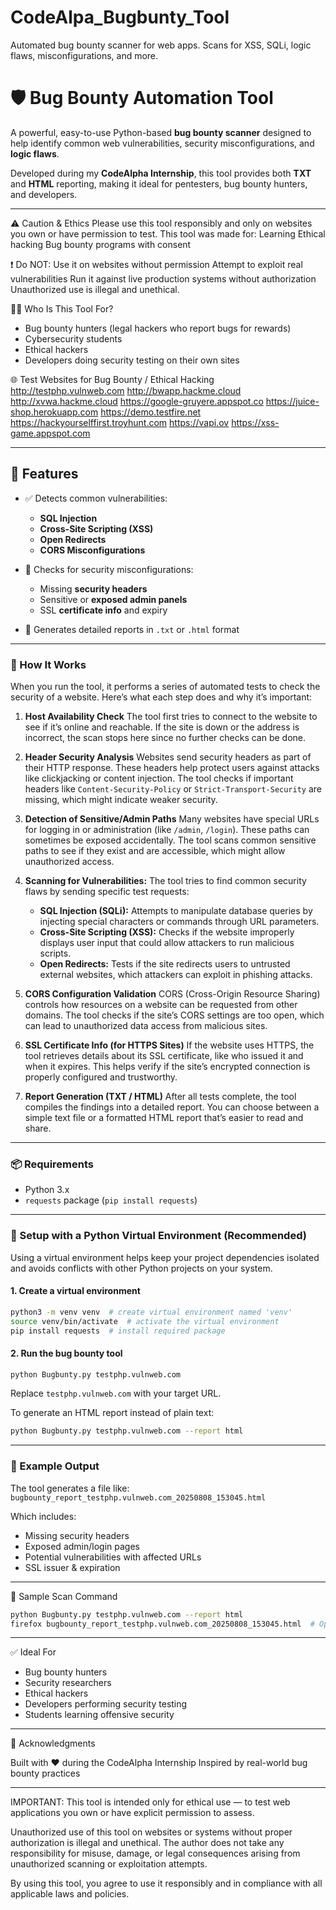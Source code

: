 

# CodeAlpa\_Bugbunty\_Tool

Automated bug bounty scanner for web apps. Scans for XSS, SQLi, logic flaws, misconfigurations, and more.

# 🛡️ Bug Bounty Automation Tool

A powerful, easy-to-use Python-based **bug bounty scanner** designed to help identify common web vulnerabilities, security misconfigurations, and **logic flaws**.

Developed during my **CodeAlpha Internship**, this tool provides both **TXT** and **HTML** reporting, making it ideal for pentesters, bug bounty hunters, and developers.

---

⚠️ Caution & Ethics
Please use this tool responsibly and only on websites you own or have permission to test.
This tool was made for:
Learning
Ethical hacking
Bug bounty programs with consent

❗ Do NOT:
Use it on websites without permission
Attempt to exploit real vulnerabilities
Run it against live production systems without authorization
Unauthorized use is illegal and unethical.

👨‍💻 Who Is This Tool For?

* Bug bounty hunters (legal hackers who report bugs for rewards)
* Cybersecurity students
* Ethical hackers
* Developers doing security testing on their own sites

🌐 Test Websites for Bug Bounty / Ethical Hacking
http://testphp.vulnweb.com
http://bwapp.hackme.cloud
http://xvwa.hackme.cloud
https://google-gruyere.appspot.co
https://juice-shop.herokuapp.com
https://demo.testfire.net
https://hackyourselffirst.troyhunt.com
https://vapi.ov
https://xss-game.appspot.com

---

## 🚀 Features

* ✅ Detects common vulnerabilities:

  * **SQL Injection**
  * **Cross-Site Scripting (XSS)**
  * **Open Redirects**
  * **CORS Misconfigurations**

* 🔐 Checks for security misconfigurations:

  * Missing **security headers**
  * Sensitive or **exposed admin panels**
  * SSL **certificate info** and expiry

* 📄 Generates detailed reports in `.txt` or `.html` format

---

### 🧠 How It Works

When you run the tool, it performs a series of automated tests to check the security of a website. Here’s what each step does and why it’s important:

1. **Host Availability Check**
   The tool first tries to connect to the website to see if it’s online and reachable. If the site is down or the address is incorrect, the scan stops here since no further checks can be done.

2. **Header Security Analysis**
   Websites send security headers as part of their HTTP response. These headers help protect users against attacks like clickjacking or content injection. The tool checks if important headers like `Content-Security-Policy` or `Strict-Transport-Security` are missing, which might indicate weaker security.

3. **Detection of Sensitive/Admin Paths**
   Many websites have special URLs for logging in or administration (like `/admin`, `/login`). These paths can sometimes be exposed accidentally. The tool scans common sensitive paths to see if they exist and are accessible, which might allow unauthorized access.

4. **Scanning for Vulnerabilities:**
   The tool tries to find common security flaws by sending specific test requests:

   * **SQL Injection (SQLi):** Attempts to manipulate database queries by injecting special characters or commands through URL parameters.
   * **Cross-Site Scripting (XSS):** Checks if the website improperly displays user input that could allow attackers to run malicious scripts.
   * **Open Redirects:** Tests if the site redirects users to untrusted external websites, which attackers can exploit in phishing attacks.

5. **CORS Configuration Validation**
   CORS (Cross-Origin Resource Sharing) controls how resources on a website can be requested from other domains. The tool checks if the site’s CORS settings are too open, which can lead to unauthorized data access from malicious sites.

6. **SSL Certificate Info (for HTTPS Sites)**
   If the website uses HTTPS, the tool retrieves details about its SSL certificate, like who issued it and when it expires. This helps verify if the site’s encrypted connection is properly configured and trustworthy.

7. **Report Generation (TXT / HTML)**
   After all tests complete, the tool compiles the findings into a detailed report. You can choose between a simple text file or a formatted HTML report that’s easier to read and share.

---

### 📦 Requirements

* Python 3.x
* `requests` package (`pip install requests`)

---

### 🐍 Setup with a Python Virtual Environment (Recommended)

Using a virtual environment helps keep your project dependencies isolated and avoids conflicts with other Python projects on your system.

#### 1. Create a virtual environment

```bash
python3 -m venv venv  # create virtual environment named 'venv'
source venv/bin/activate  # activate the virtual environment
pip install requests  # install required package
```

#### 2. Run the bug bounty tool

```bash
python Bugbunty.py testphp.vulnweb.com
```

Replace `testphp.vulnweb.com` with your target URL.

To generate an HTML report instead of plain text:

```bash
python Bugbunty.py testphp.vulnweb.com --report html
```

---

### 📁 Example Output

The tool generates a file like:
`bugbounty_report_testphp.vulnweb.com_20250808_153045.html`

Which includes:

* Missing security headers
* Exposed admin/login pages
* Potential vulnerabilities with affected URLs
* SSL issuer & expiration

---

📌 Sample Scan Command

```bash
python Bugbunty.py testphp.vulnweb.com --report html
firefox bugbounty_report_testphp.vulnweb.com_20250808_153045.html  # Open report in Firefox
```

---

✅ Ideal For

* Bug bounty hunters
* Security researchers
* Ethical hackers
* Developers performing security testing
* Students learning offensive security

---

🙌 Acknowledgments

Built with ❤️ during the CodeAlpha Internship
Inspired by real-world bug bounty practices

---


IMPORTANT: This tool is intended only for ethical use — to test web applications you own or have explicit permission to assess.

Unauthorized use of this tool on websites or systems without proper authorization is illegal and unethical. The author does not take any responsibility for misuse, damage, or legal consequences arising from unauthorized scanning or exploitation attempts.

By using this tool, you agree to use it responsibly and in compliance with all applicable laws and policies.

